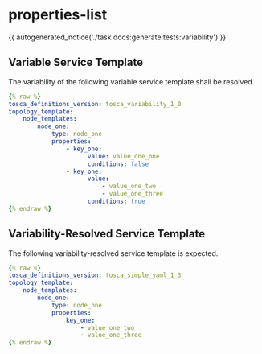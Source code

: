 # properties-list

{{ autogenerated_notice('./task docs:generate:tests:variability') }}


## Variable Service Template

The variability of the following variable service template shall be resolved.

```yaml linenums="1"
{% raw %}
tosca_definitions_version: tosca_variability_1_0
topology_template:
    node_templates:
        node_one:
            type: node_one
            properties:
                - key_one:
                      value: value_one_one
                      conditions: false
                - key_one:
                      value:
                          - value_one_two
                          - value_one_three
                      conditions: true
{% endraw %}
```




## Variability-Resolved Service Template

The following variability-resolved service template is expected.

```yaml linenums="1"
{% raw %}
tosca_definitions_version: tosca_simple_yaml_1_3
topology_template:
    node_templates:
        node_one:
            type: node_one
            properties:
                key_one:
                    - value_one_two
                    - value_one_three
{% endraw %}
```

